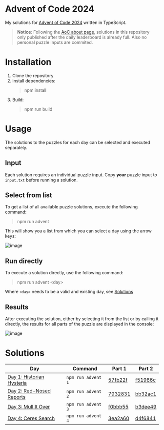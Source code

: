 # Advent of Code 2024
My solutions for [Advent of Code 2024](https://adventofcode.com/) written in TypeScript.

> **Notice**: Following the [AoC about page](https://adventofcode.com/2024/about), solutions in this repository only published after the daily leaderboard is already full. Also no personal puzzle inputs are commited.

# Installation
1. Clone the repository
2. Install dependencies:
   > npm install
3. Build:
   > npm run build

# Usage
The solutions to the puzzles for each day can be selected and executed separately.

## Input
Each solution requires an individual puzzle input. Copy **your** puzzle input to `input.txt` before running a solution.

## Select from list
To get a list of all available puzzle solutions, execute the following command:
> npm run advent

This will show you a list from which you can select a day using the arrow keys:

![image](https://github.com/user-attachments/assets/132415be-d68e-4a77-8e8a-fe81b2e136b9)

## Run directly
To execute a solution directly, use the following command:
> npm run advent &lt;day&gt;

Where `<day>` needs to be a valid and existing day, see [Solutions](#solutions)

## Results
After executing the solution, either by selecting it from the list or by calling it directly, the results for all parts of the puzzle are displayed in the console:

![image](https://github.com/user-attachments/assets/dbb97e2a-4091-40f5-96ee-e79e1f3ae515)

# Solutions
Day | Command | Part 1 | Part 2
--- | --- | --- | ---
[Day 1: Historian Hysteria](https://adventofcode.com/2024/day/1) | `npm run advent 1` | [57fb22f](https://github.com/avolutions/adventofcode/commit/57fb22ff139de656c4bbea2c93026f88a4732ad2) | [f51986c](https://github.com/avolutions/adventofcode/commit/f51986c200f3ee12aaa65e7487fe87a1291f4635)
[Day 2: Red-Nosed Reports](https://adventofcode.com/2024/day/2) | `npm run advent 2` | [7932831](https://github.com/avolutions/adventofcode/commit/7932831f5d8d6c38cc4ec35b1948e51718505958) | [bb32ac1](https://github.com/avolutions/adventofcode/commit/bb32ac1346ca7488d5360a0128bca20cd2fa41c4)
[Day 3: Mull It Over](https://adventofcode.com/2024/day/3) | `npm run advent 3` | [f0bbb55](https://github.com/avolutions/adventofcode/commit/f0bbb559f85a22f264f16a45ee98f303be016f71) | [b3dee49](https://github.com/avolutions/adventofcode/commit/b3dee49faa72bc464e1d80fbc011ea74b8f2b303)
[Day 4: Ceres Search](https://adventofcode.com/2024/day/4) | `npm run advent 4` | [3ea2a60](https://github.com/avolutions/adventofcode/commit/3ea2a608ea6c24eac54358476986e08e0b6987de) | [d4f6841](https://github.com/avolutions/adventofcode/commit/d4f68411dca87a81269cbcfa2ca516cd9e7db1ed)
